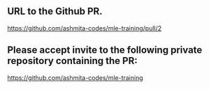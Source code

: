 ## URL to the Github PR. 
https://github.com/ashmita-codes/mle-training/pull/2

## Please accept invite to the following private repository containing the PR:
https://github.com/ashmita-codes/mle-training
